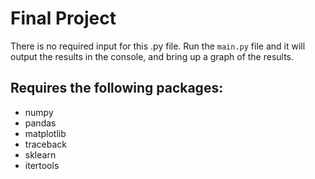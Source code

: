 # Final Project
There is no required input for this .py file. Run the `main.py` file and it will output the results in the console, and bring up a graph of the results.

## Requires the following packages: 
* numpy
* pandas
* matplotlib
* traceback
* sklearn
* itertools
